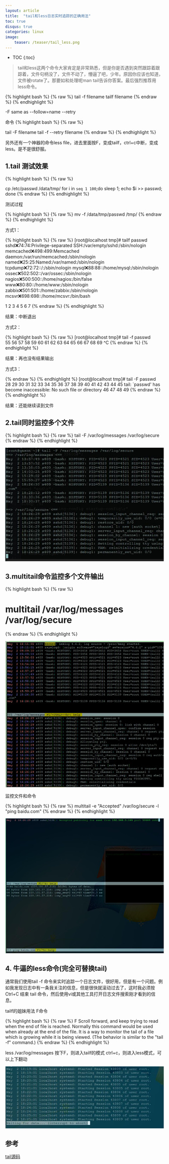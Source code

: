 ```yaml
---
layout: article
title:  "tail和less日志实时追踪的正确用法"
toc: true
disqus: true
categories: linux
image:
    teaser: /teaser/tail_less.png
---
```


* TOC
{:toc}


> tail和less这两个命令大家肯定是非常熟悉，但是你是否遇到突然跟踪着跟踪着，文件句柄没了，文件不动了，懵逼了吧，少年。原因你应该也知道，文件被rotate了。那要如和处理呢man tail告诉你答案。最后强烈推荐用less命令。

{% highlight bash %}
{% raw %}
tail -f filename
tailf filename
{% endraw %}
{% endhighlight %}


-F same as --follow=name --retry

命令
{% highlight bash %}
{% raw %}

tail -F filename 
tail -f --retry filename
{% endraw %}
{% endhighlight %}


另外还有一个神器的命令less file，进去里面按F，变成tailf，ctrl+c中断，变成less。是不是很舒服。

## 1.tail 测试效果

{% highlight bash %}
{% raw %}

cp /etc/passwd /data/tmp/
for i in `seq 1 100`;do sleep 1; echo $i >> passwd; done
{% endraw %}
{% endhighlight %}


测试过程 

{% highlight bash %}
{% raw %}
mv -f /data/tmp/passwd /tmp/
{% endraw %}
{% endhighlight %}


方式1：

{% highlight bash %}
{% raw %}
[root@localhost tmp]# tailf passwd 
sshd:x:74:74:Privilege-separated SSH:/var/empty/sshd:/sbin/nologin
memcached:x:498:499:Memcached daemon:/var/run/memcached:/sbin/nologin
named:x:25:25:Named:/var/named:/sbin/nologin
tcpdump:x:72:72::/:/sbin/nologin
mysql:x:88:88::/home/mysql:/sbin/nologin
ossec:x:502:502::/var/ossec:/sbin/nologin
nagios:x:500:500::/home/nagios:/bin/false
www:x:80:80::/home/www:/sbin/nologin
zabbix:x:501:501::/home/zabbix:/sbin/nologin
mcsvr:x:698:698::/home/mcsvr:/bin/bash

1
2
3
4
5
6
7
{% endraw %}
{% endhighlight %}

结果：中断退出

方式2：

{% highlight bash %}
{% raw %}
[root@localhost tmp]# tail -f passwd  
55
56
57
58
59
60
61
62
63
64
65
66
67
68
69
^C
{% endraw %}
{% endhighlight %}

结果：再也没有结果输出

方式3：

{% endraw %}
{% endhighlight %}
[root@localhost tmp]# tail -F passwd  
28
29
30
31
32
33
34
35
36
37
38
39
40
41
42
43
44
45
tail: `passwd' has become inaccessible: No such file or directory
46
47
48
49
{% endraw %}
{% endhighlight %}

结果：还能继续读到文件

## 2.tail同时监控多个文件

{% highlight bash %}
{% raw %}
tail -F /var/log/messages /var/log/secure
{% endraw %}
{% endhighlight %}


![tail_F](/images/linux/command/tail_F.jpg)

## 3.multitail命令监控多个文件输出

{% highlight bash %}
{% raw %}
# multitail /var/log/messages /var/log/secure
{% endraw %}
{% endhighlight %}


![multi_tail_file](/images/linux/command/multi_tail_file.jpg)

监控文件和命令

{% highlight bash %}
{% raw %}
multitail -e "Accepted" /var/log/secure -l "ping baidu.com" 
{% endraw %}
{% endhighlight %}

![multitail_command](/images/linux/command/multitail_command.jpg)

## 4. 牛逼的less命令(完全可替换tail)

通常我们使用tail -f 命令来实时追踪一个日志文件，很好用，但是有一个问题。例如我发现日志中有一条我关注的信息，但是很快就滚动过去了，这时我必须按 Ctrl+C 结束 tail 命令，然后使用vi或其他工具打开日志文件搜索刚才看到的信息。

tailf的姐妹用法 F命令


{% highlight bash %}
{% raw %}
    F      Scroll  forward,  and keep trying to read when the end of file is reached.  Normally this
              command would be used when already at the end of the file.  It is a way  to  monitor  the tail  of  a  file which is growing while it is being viewed.  (The behavior is similar to the "tail -f" command.)
{% endraw %}
{% endhighlight %}


less /var/log/messages
按下F，则进入tailf的模式
ctrl+c，则进入less模式，可以上下翻动

![less_command](/images/linux/command/less_command.jpg)

## 参考

[tail源码](http://git.savannah.gnu.org/cgit/coreutils.git/tree/src/tail.c)